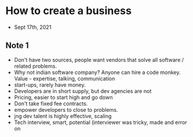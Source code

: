 # How to create a business
  * Sept 17th, 2021
## Note 1
  * Don't have two sources, people want vendors that solve all software / related problems.
  * Why not indian software company? Anyone can hire a code monkey. Value - expertise, talking, communication
  * start-ups, rarely have money.
  * Developers are in short supply, but dev agencies are not
  * Pricing, easier to start high and go down
  * Don't take fixed fee contracts. 
  * empower developers to close to problems.
  * jng dev talent is highly effective, scaling
  * Tech interview, smart, potential (interviewer was tricky, made and error on 